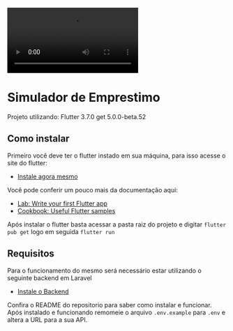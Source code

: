 <video src="https://user-images.githubusercontent.com/6256321/218345029-19625f66-77df-4117-bb62-abcc43833404.mp4"></video>

# Simulador de Emprestimo

Projeto utilizando:
Flutter 3.7.0
get 5.0.0-beta.52

## Como instalar

Primeiro você deve ter o flutter instado em sua máquina, para isso acesse o site do flutter:

- [Instale agora mesmo](https://docs.flutter.dev/get-started/install)

Você pode conferir um pouco mais da documentação aqui:

- [Lab: Write your first Flutter app](https://docs.flutter.dev/get-started/codelab)
- [Cookbook: Useful Flutter samples](https://docs.flutter.dev/cookbook)

Após instalar o flutter basta acessar a pasta raiz do projeto e digitar `flutter pub get` logo em seguida `flutter run`

## Requisitos

Para o funcionamento do mesmo será necessário estar utilizando o seguinte backend em Laravel

- [Instale o Backend](https://github.com/gabriieelreeis/api_comparador)

Confira o README do repositorio para saber como instalar e funcionar.
Após instalado e funcionando remomeie o arquivo `.env.example` para `.env` e altera a URL para a sua API.
